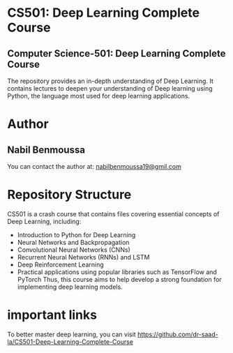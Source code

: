 # CS501: Deep Learning Complete Course
## Computer Science-501: Deep Learning Complete Course
The repository provides an in-depth understanding of Deep Learning. It contains lectures to deepen your understanding of Deep learning using Python, the language most used for deep learning applications.
# Author
## Nabil Benmoussa

You can contact the author at: nabilbenmoussa19@gmil.com

# Repository  Structure
CS501 is  a crash course that contains files covering essential concepts of Deep Learning, including:
- Introduction to Python for Deep Learning
- Neural Networks and Backpropagation
- Convolutional Neural Networks (CNNs)
- Recurrent Neural Networks (RNNs) and LSTM
- Deep Reinforcement Learning
- Practical applications using popular libraries such as TensorFlow and PyTorch
Thus, this course aims to help develop a strong foundation for implementing deep learning models.

# important links

To better master deep learning, you can visit https://github.com/dr-saad-la/CS501-Deep-Learning-Complete-Course 
